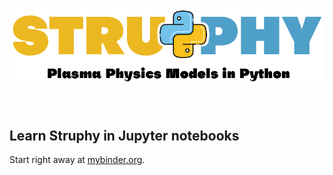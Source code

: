 <h1 align="center">
<img src="https://raw.githubusercontent.com/struphy-hub/.github/refs/heads/main/profile/struphy_header_with_subs.png">
</h1><br>

## Learn Struphy in Jupyter notebooks

Start right away at [mybinder.org](https://hub.gesis.mybinder.org/user/struphy-hub-struphy-72q8s0vw/lab/workspaces/auto-q).
